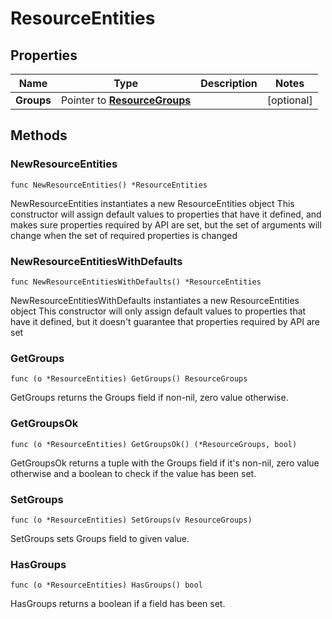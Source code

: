 # ResourceEntities

## Properties

|Name | Type | Description | Notes|
|------------ | ------------- | ------------- | -------------|
|**Groups** | Pointer to [**ResourceGroups**](ResourceGroups.md) |  | [optional] |

## Methods

### NewResourceEntities

`func NewResourceEntities() *ResourceEntities`

NewResourceEntities instantiates a new ResourceEntities object
This constructor will assign default values to properties that have it defined,
and makes sure properties required by API are set, but the set of arguments
will change when the set of required properties is changed

### NewResourceEntitiesWithDefaults

`func NewResourceEntitiesWithDefaults() *ResourceEntities`

NewResourceEntitiesWithDefaults instantiates a new ResourceEntities object
This constructor will only assign default values to properties that have it defined,
but it doesn't guarantee that properties required by API are set

### GetGroups

`func (o *ResourceEntities) GetGroups() ResourceGroups`

GetGroups returns the Groups field if non-nil, zero value otherwise.

### GetGroupsOk

`func (o *ResourceEntities) GetGroupsOk() (*ResourceGroups, bool)`

GetGroupsOk returns a tuple with the Groups field if it's non-nil, zero value otherwise
and a boolean to check if the value has been set.

### SetGroups

`func (o *ResourceEntities) SetGroups(v ResourceGroups)`

SetGroups sets Groups field to given value.

### HasGroups

`func (o *ResourceEntities) HasGroups() bool`

HasGroups returns a boolean if a field has been set.



